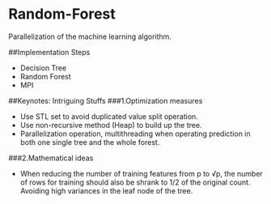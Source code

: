 Random-Forest
=============

Parallelization of the machine learning algorithm.

##Implementation Steps
* Decision Tree
* Random Forest
* MPI

##Keynotes: Intriguing Stuffs
###1.Optimization measures

* Use STL set to avoid duplicated value split operation.
* Use non-recursive method (Heap) to build up the tree.
* Parallelization operation, multithreading when operating prediction in both one single tree and the whole forest.

###2.Mathematical ideas
* When reducing the number of training features from p to √p, the number of rows for training should also be shrank to 1/2 of the original count. Avoiding high variances in the leaf node of the tree.
